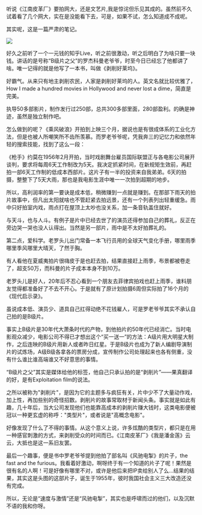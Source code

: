 

听说《江南皮革厂》要拍网大，还是文艺片,我是惊诧但乐见其成的。虽然前不久试着看了几个网大，实在是没能看下去，可是，如果不试，怎么知道成不成呢。


其实呢，这是一篇严肃的笔记。

![](http://mmbiz.qpic.cn/mmbiz_jpg/jMboN8ApoCurqSKWjXA1YIMnl4LrHjQfbCEyWE5G8l8UCZpBicIBZpLGzcsZCwDmJrGH7iavC7IhfpeicW8GGqHOQ/640?wx_fmt=jpeg&wxfrom=5)

好久之前听了一个一元钱的知乎Live，听之前很激动，听之后明白了为啥只要一块钱。讲话的是号称“B级片之父”的罗杰科曼老爷爷，时至今日已经忘了他都讲了啥。唯一记得的就是他写了一本书，叫做《剥削好莱坞》。


好霸气。从来只有地主剥削农民，人家是剥削好莱坞的人。英文名就比较优雅了，How I made a hundred movies in Hollywood and never lost a dime，简直是完美。


执导50多部影片，制作发行过250部，总共300多部里面，280部盈利。的确是神迹，虽然是独立制作吧。


怎么做到的呢？《乘风破浪》开拍到上映三个月，据说也是有很成体系的工业化方法，但是也被人所嘲笑所不齿所羡慕。而罗老爷爷呢，凭我奔三的记忆力和依然年轻的搜索技能，找到了这么一段：


《枪手》约莫在1956年2月开拍，当时戏剧舞台雇员国际联盟正与各电影公司展开谈判，要求将每周6天工作制改为5天。我决定抓紧时间，在新规矩生效前，再赶拍一部6天工作制的低成本西部片。这片子有一半的投资来自我弟弟。6天的拍摄，整整下了5天大雨，那也是我电影生涯中唯一一次拍到超期的地步。


所以，高利润率的第一要诀是成本低，稍微赚到一点就是赚到。在那部下雨天的拍片故事中，但凡出太阳就啥也不管赶紧去拍远景，还有一个列表列出轻重缓急。雨中只好拍室内戏，雨点打在屋顶上太吵也没关系，加一条音轨盖住就好。


与天斗，也与人斗。有例子是片中已经去世了的演员还得参加自己的葬礼，反正在旁边哭一哭也没人认得出。当然是另一部片，雨中是不太好拍葬礼的。


第二点，爱科学。老罗头儿出门常备一本飞行员用的全球天气变化手册，哪里雨季哪里季风哪里大晴天，了然于胸。


有人看他在夏威夷拍片很嗨皮于是也赶去拍，结果直接赶上雨季，布景都被卷走了，超支50万，而科曼的片子成本本身不到10万。


老罗头儿是好人，20年后不忍心看到一个朋友去菲律宾拍戏也赶上雨季，谁料朋友觉得都准备好了不去不开心。于是就有了原计划拍摄6周但实际拍了16个月的《现代启示录》。



虽说成本低、演员少、道具自己扛得动绝不花钱雇人，可是罗老爷爷其实不承认自己拍的是B级片。


事实上B级片是30年代大萧条时代的产物，到他拍片的50年代已经消亡。当时电影观众减少，电影公司不得已才想出这个“买一送一”的方法：A级片用大明星大制作，之后连映的B级片用新人或者昨日红星。于是B级片也成为了新人编剧导演制片的试炼场，A级B级各拿各的票房分成，宣传制作公司处理起来也各有侧重，没有什么谁比谁高端谁又不好意思的事情。


“B级片之父”其实是媒体给他的标签，他自己只承认拍的是“剥削片”——果真翻译的好，是有Exploitation film的说法。


之所以被称为"剥削片"，是因为它的主题多与疯狂有关，片中少不了大量动作戏，加上性，再加些别的奇怪招数。剥削片的故事常取材于新闻头条。事实就是如此有趣，几十年后，当大公司发现他们也能靠高成本的剥削片赚大钱时，这类电影便被冠以一种更玄虚的称呼："类型片"，或者说是"高概念电影"。


好像发现了什么了不得的事情。从这个意义上说，许多炫酷的类型片，都只是在用一种感官刺激的方式，来剥削受众的时间而已。《江南皮革厂》《我是潘金莲》云云，大抵也是这一系旧友罢。


最后一个趣事，便是书中罗老爷爷提到他拍了部名叫《风驰电掣》的片子，the fast and the furious。我看着好激动，啊呀终于有一个知道的片子了呢！果然是很有名的人啊！可是好像有哪里不对，或许是他后来把IP卖给别人了么…结果的结果，其实这是头图的这部片子，诞生于1955年，彼时我国社会主义三大改造还没有完成。


所以，无论是“速度与激情”还是“风驰电掣”，其实也是呼啸而过的他们，以及沉默不语的我和你呀。